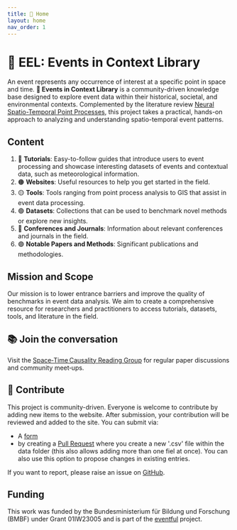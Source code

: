 ```yaml
---
title: 📡 Home
layout: home
nav_order: 1
---
```


# 📡 EEL: Events in Context Library

An event represents any occurrence of interest at a specific point in space and time.
**📡 Events in Context Library** is a community-driven knowledge base designed to explore event data within their historical, societal, and environmental contexts. Complemented by the literature review [Neural Spatio-Temporal Point Processes](https://arxiv.org/pdf/2502.09341), this project takes a practical, hands-on approach to analyzing and understanding spatio-temporal event patterns.

## Content

1. 🔴 **Tutorials**: Easy-to-follow guides that introduce users to event processing and showcase interesting datasets of events and contextual data, such as meteorological information.
2. 🟠 **Websites**: Useful resources to help you get started in the field.
3. 🟡 **Tools**: Tools ranging from point process analysis to GIS that assist in event data processing.
4. 🟢 **Datasets**: Collections that can be used to benchmark novel methods or explore new insights.
5. 🔵 **Conferences and Journals**: Information about relevant conferences and journals in the field.
6. 🟣 **Notable Papers and Methods**: Significant publications and methodologies.

## Mission and Scope

Our mission is to lower entrance barriers and improve the quality of benchmarks in event data analysis. We aim to create a comprehensive resource for researchers and practitioners to access tutorials, datasets, tools, and literature in the field.

## 📚 Join the conversation 

Visit the [Space‑Time Causality Reading Group](https://spacetimecausality.github.io/) for regular paper discussions and community meet‑ups.

## 🤝 Contribute

This project is community-driven. Everyone is welcome to contribute by adding new items to the website. After submission, your contribution will be reviewed and added to the site.
You can submit via:
- A [form](docs/contribute.html)
- by creating a [Pull Request](https://github.com/events2025/) where you create a new '.csv' file within the data folder (this also allows adding more than one fiel at once). You can also use this option to propose changes in existing entries. 


If you want to report, please raise an issue on [GitHub](https://github.com/events2025/).


## Funding
This work was funded by the Bundesministerium für Bildung und Forschung (BMBF) under Grant 01IW23005 and is part of the [eventful](https://dsa.dfki.de/research/eventful/) project.
